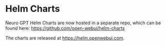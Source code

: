 # Helm Charts
Neuro GPT Helm Charts are now hosted in a separate repo, which can be found here: https://github.com/open-webui/helm-charts 

The charts are released at https://helm.openwebui.com. 